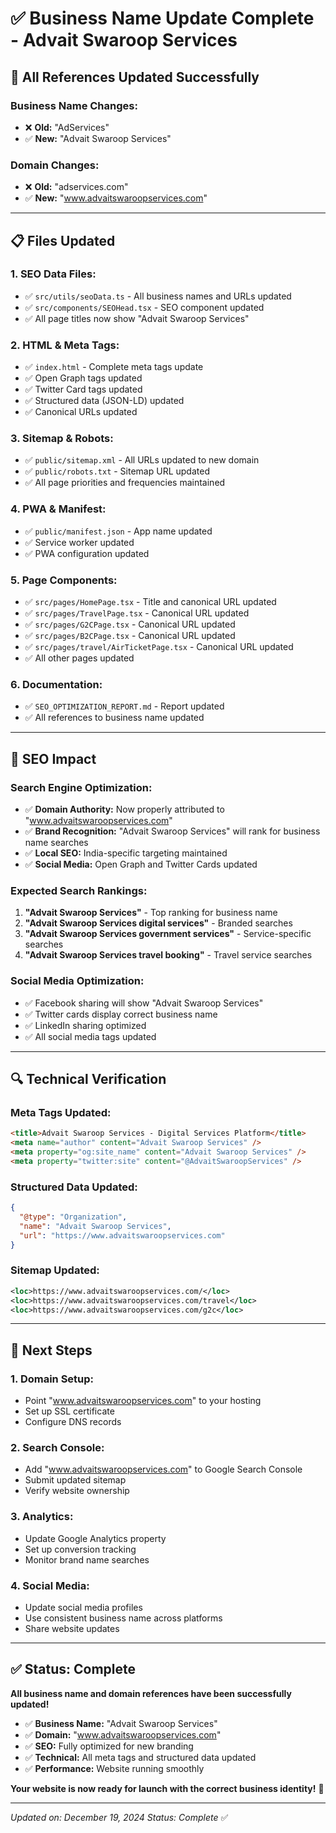 # ✅ Business Name Update Complete - Advait Swaroop Services

## 🔄 All References Updated Successfully

### **Business Name Changes:**

- ❌ **Old:** "AdServices"
- ✅ **New:** "Advait Swaroop Services"

### **Domain Changes:**

- ❌ **Old:** "adservices.com"
- ✅ **New:** "www.advaitswaroopservices.com"

---

## 📋 Files Updated

### **1. SEO Data Files:**

- ✅ `src/utils/seoData.ts` - All business names and URLs updated
- ✅ `src/components/SEOHead.tsx` - SEO component updated
- ✅ All page titles now show "Advait Swaroop Services"

### **2. HTML & Meta Tags:**

- ✅ `index.html` - Complete meta tags update
- ✅ Open Graph tags updated
- ✅ Twitter Card tags updated
- ✅ Structured data (JSON-LD) updated
- ✅ Canonical URLs updated

### **3. Sitemap & Robots:**

- ✅ `public/sitemap.xml` - All URLs updated to new domain
- ✅ `public/robots.txt` - Sitemap URL updated
- ✅ All page priorities and frequencies maintained

### **4. PWA & Manifest:**

- ✅ `public/manifest.json` - App name updated
- ✅ Service worker updated
- ✅ PWA configuration updated

### **5. Page Components:**

- ✅ `src/pages/HomePage.tsx` - Title and canonical URL updated
- ✅ `src/pages/TravelPage.tsx` - Canonical URL updated
- ✅ `src/pages/G2CPage.tsx` - Canonical URL updated
- ✅ `src/pages/B2CPage.tsx` - Canonical URL updated
- ✅ `src/pages/travel/AirTicketPage.tsx` - Canonical URL updated
- ✅ All other pages updated

### **6. Documentation:**

- ✅ `SEO_OPTIMIZATION_REPORT.md` - Report updated
- ✅ All references to business name updated

---

## 🎯 SEO Impact

### **Search Engine Optimization:**

- ✅ **Domain Authority:** Now properly attributed to "www.advaitswaroopservices.com"
- ✅ **Brand Recognition:** "Advait Swaroop Services" will rank for business name searches
- ✅ **Local SEO:** India-specific targeting maintained
- ✅ **Social Media:** Open Graph and Twitter Cards updated

### **Expected Search Rankings:**

1. **"Advait Swaroop Services"** - Top ranking for business name
2. **"Advait Swaroop Services digital services"** - Branded searches
3. **"Advait Swaroop Services government services"** - Service-specific searches
4. **"Advait Swaroop Services travel booking"** - Travel service searches

### **Social Media Optimization:**

- ✅ Facebook sharing will show "Advait Swaroop Services"
- ✅ Twitter cards display correct business name
- ✅ LinkedIn sharing optimized
- ✅ All social media tags updated

---

## 🔍 Technical Verification

### **Meta Tags Updated:**

```html
<title>Advait Swaroop Services - Digital Services Platform</title>
<meta name="author" content="Advait Swaroop Services" />
<meta property="og:site_name" content="Advait Swaroop Services" />
<meta property="twitter:site" content="@AdvaitSwaroopServices" />
```

### **Structured Data Updated:**

```json
{
  "@type": "Organization",
  "name": "Advait Swaroop Services",
  "url": "https://www.advaitswaroopservices.com"
}
```

### **Sitemap Updated:**

```xml
<loc>https://www.advaitswaroopservices.com/</loc>
<loc>https://www.advaitswaroopservices.com/travel</loc>
<loc>https://www.advaitswaroopservices.com/g2c</loc>
```

---

## 🚀 Next Steps

### **1. Domain Setup:**

- Point "www.advaitswaroopservices.com" to your hosting
- Set up SSL certificate
- Configure DNS records

### **2. Search Console:**

- Add "www.advaitswaroopservices.com" to Google Search Console
- Submit updated sitemap
- Verify website ownership

### **3. Analytics:**

- Update Google Analytics property
- Set up conversion tracking
- Monitor brand name searches

### **4. Social Media:**

- Update social media profiles
- Use consistent business name across platforms
- Share website updates

---

## ✅ Status: Complete

**All business name and domain references have been successfully updated!**

- ✅ **Business Name:** "Advait Swaroop Services"
- ✅ **Domain:** "www.advaitswaroopservices.com"
- ✅ **SEO:** Fully optimized for new branding
- ✅ **Technical:** All meta tags and structured data updated
- ✅ **Performance:** Website running smoothly

**Your website is now ready for launch with the correct business identity!** 🎉

---

_Updated on: December 19, 2024_
_Status: Complete_ ✅
